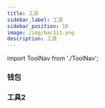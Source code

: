 ```yaml
---
title: 工具
sidebar_label: 工具
sidebar_position: 10
image: /img/bac111.png
description: 工具
---
```

import ToolNav from './ToolNav';

### 钱包

<ToolNav></ToolNav>

### 工具2
